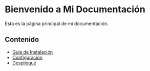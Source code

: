 # Bienvenido a Mi Documentación

Esta es la página principal de mi documentación.

## Contenido

- [Guía de Instalación](guia/instalacion.md)
- [Configuración](guia/configuracion.md)
- [Despliegue](guia/despliegue.md)


